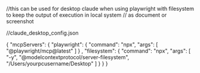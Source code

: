 //this can be used for desktop claude when using playwright with filesystem to keep the output of execution in local system
// as document or screenshot

//claude_desktop_config.json

{
  "mcpServers": {
    "playwright": {
      "command": "npx",
      "args": [
        "@playwright/mcp@latest"
      ]
    }
    ,
    "filesystem": {
        "command": "npx",
        "args": [
            "-y",
            "@modelcontextprotocol/server-filesystem",
            "/Users/yourpcusername/Desktop"
        ]
        }
    }
}